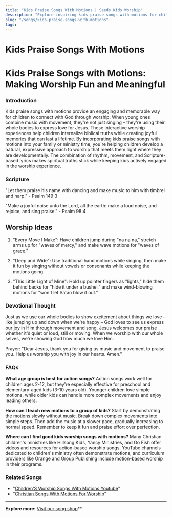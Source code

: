 ```yaml
---
title: "Kids Praise Songs With Motions | Seeds Kids Worship"
description: "Explore inspiring kids praise songs with motions for children's worship and faith development. Biblical music resources for families and ministry."
slug: "/songs/kids-praise-songs-with-motions"
tags:
---
```


# Kids Praise Songs With Motions

# Kids Praise Songs with Motions: Making Worship Fun and Meaningful

### Introduction
Kids praise songs with motions provide an engaging and memorable way for children to connect with God through worship. When young ones combine music with movement, they're not just singing – they're using their whole bodies to express love for Jesus. These interactive worship experiences help children internalize biblical truths while creating joyful memories that can last a lifetime. By incorporating kids praise songs with motions into your family or ministry time, you're helping children develop a natural, expressive approach to worship that meets them right where they are developmentally. The combination of rhythm, movement, and Scripture-based lyrics makes spiritual truths stick while keeping kids actively engaged in the worship experience.

### Scripture
"Let them praise his name with dancing and make music to him with timbrel and harp." - Psalm 149:3

"Make a joyful noise unto the Lord, all the earth: make a loud noise, and rejoice, and sing praise." - Psalm 98:4

## Worship Ideas
1. "Every Move I Make": Have children jump during "na na na," stretch arms up for "waves of mercy," and make wave motions for "waves of grace."

2. "Deep and Wide": Use traditional hand motions while singing, then make it fun by singing without vowels or consonants while keeping the motions going.

3. "This Little Light of Mine": Hold up pointer fingers as "lights," hide them behind backs for "hide it under a bushel," and make wind-blowing motions for "won't let Satan blow it out."

### Devotional Thought
Just as we use our whole bodies to show excitement about things we love – like jumping up and down when we're happy – God loves to see us express our joy in Him through movement and song. Jesus welcomes our praise whether it's quiet or loud, still or moving. When we worship with our whole selves, we're showing God how much we love Him.

Prayer: "Dear Jesus, thank you for giving us music and movement to praise you. Help us worship you with joy in our hearts. Amen."

### FAQs

**What age group is best for action songs?**
Action songs work well for children ages 2-12, but they're especially effective for preschool and elementary-aged kids (3-10 years old). Younger children love simple motions, while older kids can handle more complex movements and enjoy leading others.

**How can I teach new motions to a group of kids?**
Start by demonstrating the motions slowly without music. Break down complex movements into simple steps. Then add the music at a slower pace, gradually increasing to normal speed. Remember to keep it fun and praise effort over perfection.

**Where can I find good kids worship songs with motions?**
Many Christian children's ministries like Hillsong Kids, Yancy Ministries, and Go Fish offer videos and resources for action-based worship songs. YouTube channels dedicated to children's ministry often demonstrate motions, and curriculum providers like Orange and Group Publishing include motion-based worship in their programs.

### Related Songs

- "[Children'S Worship Songs With Motions Youtube](/songs/children-s-worship-songs-with-motions-youtube/)"
- "[Christian Songs With Motions For Worship](/songs/christian-songs-with-motions-for-worship/)"

---

**Explore more:** [Visit our song shop](https://seedskidsworship.com/shop)**

<!-- Schema Markup -->
<script type="application/ld+json">
{
  "@context": "https://schema.org",
  "@type": "MusicRecording",
  "name": "Kids Praise Songs With Motions",
  "byArtist": {
    "@type": "MusicGroup",
    "name": "Seeds Kids Worship"
  },
  "isFamilyFriendly": true,
  "url": "https://seedskidsworship.com/songs/kids-praise-songs-with-motions/"
}
</script>